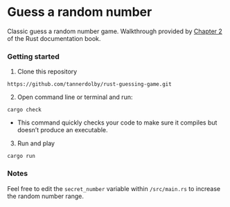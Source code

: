 # Guess a random number
Classic guess a random number game. Walkthrough provided by [Chapter 2](https://doc.rust-lang.org/book/ch02-00-guessing-game-tutorial.html) of the Rust documentation book.

### Getting started
1. Clone this repository
```
https://github.com/tannerdolby/rust-guessing-game.git
```
2. Open command line or terminal and run:
```
cargo check
```
- This command quickly checks your code to make sure it compiles but doesn’t produce an executable.
3. Run and play
```
cargo run
```

### Notes
Feel free to edit the `secret_number` variable within `/src/main.rs` to increase the random number range.
